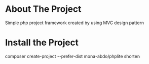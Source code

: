 # About The Project
Simple php project framework created by using MVC design pattern
# Install the Project
composer create-project --prefer-dist mona-abdo/phplite shorten
